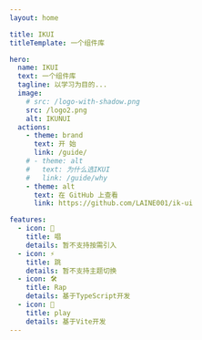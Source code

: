 ```yaml
---
layout: home

title: IKUI
titleTemplate: 一个组件库

hero:
  name: IKUI
  text: 一个组件库
  tagline: 以学习为目的...
  image:
    # src: /logo-with-shadow.png
    src: /logo2.png
    alt: IKUNUI
  actions:
    - theme: brand
      text: 开 始
      link: /guide/
    # - theme: alt
    #   text: 为什么选IKUI
    #   link: /guide/why
    - theme: alt
      text: 在 GitHub 上查看
      link: https://github.com/LAINE001/ik-ui

features:
  - icon: 🎵
    title: 唱
    details: 暂不支持按需引入
  - icon: ⚡️
    title: 跳
    details: 暂不支持主题切换
  - icon: 🛠️
    title: Rap
    details: 基于TypeScript开发
  - icon: 🏀
    title: play
    details: 基于Vite开发
---
```


<!-- <script setup>
import { onMounted } from 'vue'
import { fetchReleaseTag } from './.vitepress/utils/fetchReleaseTag.js'

onMounted(() => {
  fetchReleaseTag()
})
</script> -->